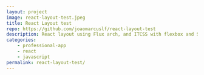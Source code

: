 ```yaml
---
layout: project
image: react-layout-test.jpeg
title: React Layout test
repo: https://github.com/joaomarcuslf/react-layout-test
description: React layout using Flux arch, and ITCSS with flexbox and SCSS for responsive layout
categories:
    - professional-app
    - react
    - javascript
permalink: react-layout-test/
---
```

